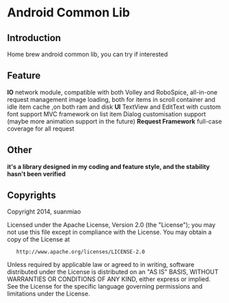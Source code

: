 # Android Common Lib

## Introduction

 Home brew android common lib, you can try if interested

## Feature
  **IO**
  network module, compatible with both Volley and RoboSpice, all-in-one request management
  image loading, both for items in scroll container and idle item
  cache ,on both ram and disk
  **UI**
  TextView and EditText with custom font support
  MVC framework on list item
  Dialog customisation support (maybe more animation support in the future)
  **Request Framework**
  full-case coverage for all request

## Other
  **it's a library designed in my coding and feature style, and the stability hasn't been verified**

## Copyrights

Copyright 2014, suanmiao

   Licensed under the Apache License, Version 2.0 (the "License");
   you may not use this file except in compliance with the License.
   You may obtain a copy of the License at

       http://www.apache.org/licenses/LICENSE-2.0

   Unless required by applicable law or agreed to in writing, software
   distributed under the License is distributed on an "AS IS" BASIS,
   WITHOUT WARRANTIES OR CONDITIONS OF ANY KIND, either express or implied.
   See the License for the specific language governing permissions and
   limitations under the License.
